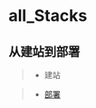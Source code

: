 # all_Stacks

##  从建站到部署
 > - 建站
 
 > - [部署](https://github.com/cozyhana/all_Stacks/blob/master/cozy_config.md)
 


